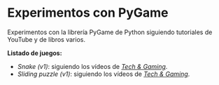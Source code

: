 # Experimentos con PyGame

Experimentos con la librería PyGame de Python siguiendo tutoriales de YouTube y de libros varios.

**Listado de juegos:**
- *Snake (v1)*: siguiendo los vídeos de *[Tech & Gaming](https://www.youtube.com/@techandgaming0)*.
- *Sliding puzzle (v1)*: siguiendo los vídeos de *[Tech & Gaming](https://www.youtube.com/@techandgaming0)*.
